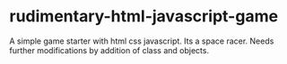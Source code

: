 # rudimentary-html-javascript-game

A simple game starter with html css javascript. Its a space racer. Needs further modifications by addition of class and objects. 
